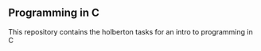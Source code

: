 Programming in C
----
This repository contains the holberton tasks for an intro to programming in C
